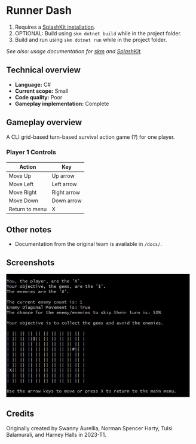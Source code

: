 # Runner Dash

1. Requires a [SplashKit installation](https://splashkit.io/installation/).
2. OPTIONAL: Build using `skm dotnet build` while in the project folder.
3. Build and run using `skm dotnet run` while in the project folder.

_See also: usage documentation for [skm](https://github.com/splashkit/skm/blob/master/README.MD) and [SplashKit](https://splashkit.io/guides/using-splashkit/0-overview/)._

## Technical overview

- **Language:** C#
- **Current scope:** Small
- **Code quality:** Poor
- **Gameplay implementation:** Complete

## Gameplay overview

A CLI grid-based turn-based survival action game (?) for one player.

### Player 1 Controls

| Action         | Key           |
|----------------|---------------|
| Move Up        | Up arrow      |
| Move Left      | Left arrow    |
| Move Right     | Right arrow   |
| Move Down      | Down arrow    |
| Return to menu | X             |

## Other notes

- Documentation from the original team is available in `/docs/`.

## Screenshots

![](docs/screenshot-01.png)

## Credits

Originally created by Swanny Aurellia, Norman Spencer Harty, Tulsi Balamurali, and Harney Halls in 2023-T1.
